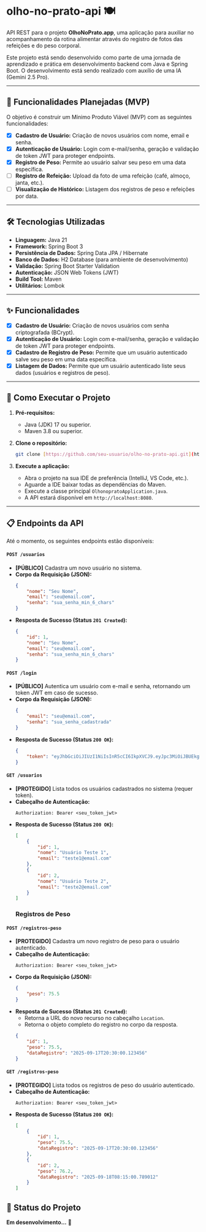 #  olho-no-prato-api 🍽️

API REST para o projeto **OlhoNoPrato.app**, uma aplicação para auxiliar no acompanhamento da rotina alimentar através do registro de fotos das refeições e do peso corporal.

Este projeto está sendo desenvolvido como parte de uma jornada de aprendizado e prática em desenvolvimento backend com Java e Spring Boot. O desenvolvimento está sendo realizado com auxílio de uma IA (Gemini 2.5 Pro).

---

## 🎯 Funcionalidades Planejadas (MVP)

O objetivo é construir um Mínimo Produto Viável (MVP) com as seguintes funcionalidades:

* [x] **Cadastro de Usuário:** Criação de novos usuários com nome, email e senha.
* [x] **Autenticação de Usuário:** Login com e-mail/senha, geração e validação de token JWT para proteger endpoints.
* [x] **Registro de Peso:** Permite ao usuário salvar seu peso em uma data específica.
* [ ] **Registro de Refeição:** Upload da foto de uma refeição (café, almoço, janta, etc.).
* [ ] **Visualização de Histórico:** Listagem dos registros de peso e refeições por data.

---

## 🛠️ Tecnologias Utilizadas

* **Linguagem:** Java 21
* **Framework:** Spring Boot 3
* **Persistência de Dados:** Spring Data JPA / Hibernate
* **Banco de Dados:** H2 Database (para ambiente de desenvolvimento)
* **Validação:** Spring Boot Starter Validation
* **Autenticação:** JSON Web Tokens (JWT)
* **Build Tool:** Maven
* **Utilitários:** Lombok

---

## ✨ Funcionalidades

* [x] **Cadastro de Usuário:** Criação de novos usuários com senha criptografada (BCrypt).
* [x] **Autenticação de Usuário:** Login com e-mail/senha, geração e validação de token JWT para proteger endpoints.
* [x] **Cadastro de Registro de Peso:** Permite que um usuário autenticado salve seu peso em uma data específica.
* [x] **Listagem de Dados:** Permite que um usuário autenticado liste seus dados (usuários e registros de peso).

---

## 🚀 Como Executar o Projeto

1.  **Pré-requisitos:**
    * Java (JDK) 17 ou superior.
    * Maven 3.8 ou superior.

2.  **Clone o repositório:**
    ```bash
    git clone [https://github.com/seu-usuario/olho-no-prato-api.git](https://github.com/seu-usuario/olho-no-prato-api.git)
    ```

3.  **Execute a aplicação:**
    * Abra o projeto na sua IDE de preferência (IntelliJ, VS Code, etc.).
    * Aguarde a IDE baixar todas as dependências do Maven.
    * Execute a classe principal `OlhonopratoApplication.java`.
    * A API estará disponível em `http://localhost:8080`.

---

## 📋 Endpoints da API

Até o momento, os seguintes endpoints estão disponíveis:

#### `POST /usuarios`
* **[PÚBLICO]** Cadastra um novo usuário no sistema.
* **Corpo da Requisição (JSON):**
    ```json
    {
        "nome": "Seu Nome",
        "email": "seu@email.com",
        "senha": "sua_senha_min_6_chars"
    }
    ```
* **Resposta de Sucesso (Status `201 Created`):**
    ```json
    {
        "id": 1,
        "nome": "Seu Nome",
        "email": "seu@email.com",
        "senha": "sua_senha_min_6_chars"
    }
    ```
#### `POST /login`
* **[PÚBLICO]** Autentica um usuário com e-mail e senha, retornando um token JWT em caso de sucesso.
* **Corpo da Requisição (JSON):**
    ```json
    {
        "email": "seu@email.com",
        "senha": "sua_senha_cadastrada"
    }
    ```
* **Resposta de Sucesso (Status `200 OK`):**
    ```json
    {
        "token": "eyJhbGciOiJIUzI1NiIsInR5cCI6IkpXVCJ9.eyJpc3MiOiJBUEkgT2xob05v..."
    }
    ```
#### `GET /usuarios`
* **[PROTEGIDO]** Lista todos os usuários cadastrados no sistema (requer token).
* **Cabeçalho de Autenticação:**
    ```
    Authorization: Bearer <seu_token_jwt>
    ```
* **Resposta de Sucesso (Status `200 OK`):**
    ```json
    [
        {
            "id": 1,
            "nome": "Usuário Teste 1",
            "email": "teste1@email.com"
        },
        {
            "id": 2,
            "nome": "Usuário Teste 2",
            "email": "teste2@email.com"        
        }
    ]
    ```
  ### Registros de Peso

#### `POST /registros-peso`
* **[PROTEGIDO]** Cadastra um novo registro de peso para o usuário autenticado.
* **Cabeçalho de Autenticação:**
    ```
    Authorization: Bearer <seu_token_jwt>
    ```
* **Corpo da Requisição (JSON):**
    ```json
    {
        "peso": 75.5
    }
    ```
* **Resposta de Sucesso (Status `201 Created`):**
    * Retorna a URL do novo recurso no cabeçalho `Location`.
    * Retorna o objeto completo do registro no corpo da resposta.
    ```json
    {
        "id": 1,
        "peso": 75.5,
        "dataRegistro": "2025-09-17T20:30:00.123456"
    }
    ```

#### `GET /registros-peso`
* **[PROTEGIDO]** Lista todos os registros de peso do usuário autenticado.
* **Cabeçalho de Autenticação:**
    ```
    Authorization: Bearer <seu_token_jwt>
    ```
* **Resposta de Sucesso (Status `200 OK`):**
    ```json
    [
        {
            "id": 1,
            "peso": 75.5,
            "dataRegistro": "2025-09-17T20:30:00.123456"
        },
        {
            "id": 2,
            "peso": 76.2,
            "dataRegistro": "2025-09-18T08:15:00.789012"
        }
    ]
    ```

## 📝 Status do Projeto

**Em desenvolvimento...** 🚧